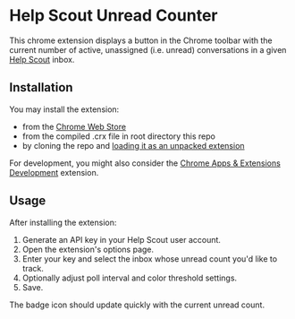 # Help Scout Unread Counter

This chrome extension displays a button in the Chrome toolbar with the current number of active, unassigned (i.e. unread) conversations in a given [Help Scout](http://www.helpscout.net/) inbox.

## Installation

You may install the extension:

* from the [Chrome Web Store](https://chrome.google.com/webstore/detail/help-scout-unread-counter/flchjfjjjficloabocjehgndamkgjndh)
* from the compiled .crx file in root directory this repo
* by cloning the repo and [loading it as an unpacked extension](https://developer.chrome.com/extensions/getstarted#unpacked)

For development, you might also consider the [Chrome Apps & Extensions Development](https://chrome.google.com/webstore/detail/chrome-apps-extensions-de/ohmmkhmmmpcnpikjeljgnaoabkaalbgc) extension.

## Usage

After installing the extension:

1. Generate an API key in your Help Scout user account.
2. Open the extension's options page.
3. Enter your key and select the inbox whose unread count you'd like to track.
4. Optionally adjust poll interval and color threshold settings.
5. Save.

The badge icon should update quickly with the current unread count.
